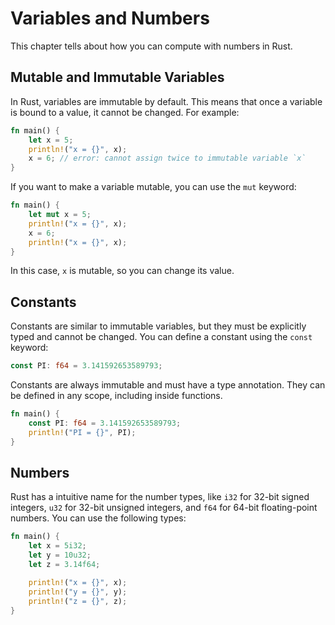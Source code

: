 # Variables and Numbers

This chapter tells about how you can compute with numbers in Rust.

## Mutable and Immutable Variables

In Rust, variables are immutable by default. This means that once a variable is bound to a value, it cannot be changed. For example:

```rust
fn main() {
    let x = 5;
    println!("x = {}", x);
    x = 6; // error: cannot assign twice to immutable variable `x`
}
```

If you want to make a variable mutable, you can use the `mut` keyword:

```rust
fn main() {
    let mut x = 5;
    println!("x = {}", x);
    x = 6;
    println!("x = {}", x);
}
```

In this case, `x` is mutable, so you can change its value.

## Constants

Constants are similar to immutable variables, but they must be explicitly typed and cannot be changed.
You can define a constant using the `const` keyword:

```rust
const PI: f64 = 3.141592653589793;
```

Constants are always immutable and must have a type annotation. They can be defined in any scope, including inside functions.

```rust
fn main() {
    const PI: f64 = 3.141592653589793;
    println!("PI = {}", PI);
}
```

## Numbers

Rust has a intuitive name for the number types, like `i32` for 32-bit signed integers, `u32` for 32-bit unsigned integers, and `f64` for 64-bit floating-point numbers. You can use the following types:

```rust
fn main() {
    let x = 5i32;
    let y = 10u32;
    let z = 3.14f64;

    println!("x = {}", x);
    println!("y = {}", y);
    println!("z = {}", z);
}
```
